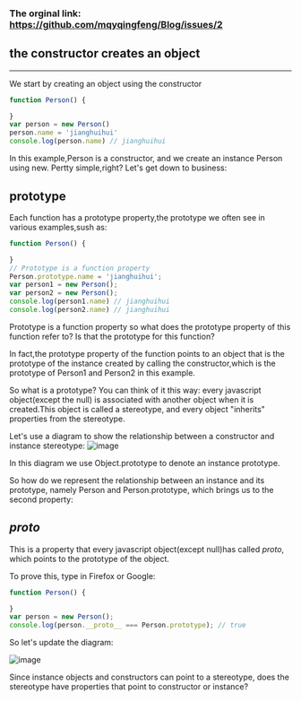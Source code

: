 ### The orginal link: https://github.com/mqyqingfeng/Blog/issues/2

## the constructor creates an object
-----
We start by creating an object using the constructor
```javascript
function Person() {

}
var person = new Person()
person.name = 'jianghuihui'
console.log(person.name) // jianghuihui
```
In this example,Person is a constructor, and we create an instance Person using new.
Pertty simple,right? Let's get down to business:
## prototype
Each function has a prototype property,the prototype we often see in various examples,sush as:
```javascript
function Person() {

}
// Prototype is a function property
Person.prototype.name = 'jianghuihui';
var person1 = new Person();
var person2 = new Person();
console.log(person1.name) // jianghuihui
console.log(person2.name) // jianghuihui
```
Prototype is a function property so what does the prototype property of this function refer to? Is that the prototype for this function?

In fact,the prototype property of the function points to an object that is the prototype of the instance created by calling the constructor,which is the prototype of Person1 and Person2 in this example.

So what is a prototype? You can think of it this way: every javascript object(except the null) is associated with another object when it is created.This object is called a stereotype, and every object "inherits" properties from the stereotype.

Let's use a diagram to show the relationship between a constructor and instance stereotype:
![image](https://camo.githubusercontent.com/02789d6806b75d34b2017021f58efa3aa7a2ee6be8a0c05fb3293438884b9ec0/68747470733a2f2f63646e2e6a7364656c6976722e6e65742f67682f6d717971696e6766656e672f426c6f672f496d616765732f70726f746f74797065312e706e67)

In this diagram we use Object.prototype to denote an instance prototype.

So how do we represent the relationship between an instance and its prototype, namely Person and Person.prototype, which brings us to the second property:

## _proto_

This is a property that every javascript object(except null)has called _proto_, which points to the prototype of the object.

To prove this, type in Firefox or Google:

```javascript
function Person() {

}
var person = new Person();
console.log(person.__proto__ === Person.prototype); // true
```

So let's update the diagram:

![image](https://camo.githubusercontent.com/3dde335faa15d03ffe3b907f6e5c2b5f4d2183caa4c47ac7486794bc407f663c/68747470733a2f2f63646e2e6a7364656c6976722e6e65742f67682f6d717971696e6766656e672f426c6f672f496d616765732f70726f746f74797065322e706e67)

Since instance objects and constructors can point to a stereotype, does the stereotype have properties that point to constructor or instance?



